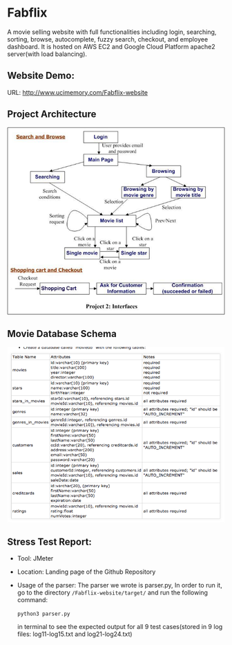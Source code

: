 # Fabflix
A movie selling website with full functionalities including login, searching, sorting, browse, autocomplete, fuzzy search, checkout, and employee dashboard.
It is hosted on AWS EC2 and Google Cloud Platform apache2 server(with load balancing).

## Website Demo:
URL: http://www.ucimemory.com/Fabflix-website

## Project Architecture
![Project Architecture](./Design/design-diagram.jpg)

## Movie Database Schema
![Database Scheme](./Design/moviedb_schemas.png)
## Stress Test Report:
* Tool: JMeter
* Location: Landing page of the Github Repository

* Usage of the parser:
The parser we wrote is parser.py, In order to run it, go to the directory ```/Fabflix-website/target/``` and run the following command:

    ```python3 parser.py```
    
    in terminal to see the expected output for all 9 test cases(stored in 9 log files: log11-log15.txt and log21-log24.txt)
